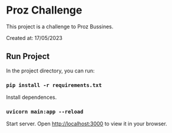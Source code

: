 # Proz Challenge

This project is a challenge to Proz Bussines.

Created at: 17/05/2023

## Run Project

In the project directory, you can run:

### `pip install -r requirements.txt`

Install dependences.

### `uvicorn main:app --reload`

Start server. Open [http://localhost:3000](http://localhost:3000) to view it in your browser.
